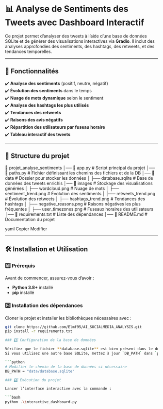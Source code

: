 # 📊 Analyse de Sentiments des Tweets avec Dashboard Interactif  

Ce projet permet d’analyser des tweets à l’aide d’une base de données SQLite et de générer des visualisations interactives via **Gradio**. Il inclut des analyses approfondies des sentiments, des hashtags, des retweets, et des tendances temporelles.

---

## 🚀 Fonctionnalités  

✔️ **Analyse des sentiments** (positif, neutre, négatif)  
✔️ **Évolution des sentiments** dans le temps  
✔️ **Nuage de mots dynamique** selon le sentiment  
✔️ **Analyse des hashtags les plus utilisés**  
✔️ **Tendances des retweets**  
✔️ **Raisons des avis négatifs**  
✔️ **Répartition des utilisateurs par fuseau horaire**  
✔️ **Tableau interactif des tweets**  

---

## 📂 Structure du projet  

📁 projet_analyse_sentiments │── 📄 app.py # Script principal du projet │── 📄 paths.py # Fichier définissant les chemins des fichiers et de la DB │── 📂 data # Dossier pour stocker les données │ ├── database.sqlite # Base de données des tweets enrichis │── 📂 images # Stockage des visualisations générées │ ├── wordcloud.png # Nuage de mots │ ├── sentiment_trend.png # Évolution des sentiments │ ├── retweets_trend.png # Évolution des retweets │ ├── hashtags_trend.png # Tendances des hashtags │ ├── negative_reasons.png # Raisons négatives les plus fréquentes │ ├── user_timezones.png # Fuseaux horaires des utilisateurs │── 📄 requirements.txt # Liste des dépendances │── 📄 README.md # Documentation du projet

yaml
Copier
Modifier

---

## 🛠️ Installation et Utilisation  

### 1️⃣ Prérequis  

Avant de commencer, assurez-vous d’avoir :  
- **Python 3.8+** installé  
- **pip** installé  

### 2️⃣ Installation des dépendances  

Cloner le projet et installer les bibliothèques nécessaires avec :  

```bash
git clone https://github.com/Elmf95/AI_SOCIALMEDIA_ANALYSIS.git
pip install -r requirements.txt

### 3️⃣ Configuration de la base de données  

Vérifiez que le fichier **database.sqlite** est bien présent dans le dossier `data/`.  
Si vous utilisez une autre base SQLite, mettez à jour `DB_PATH` dans `paths.py` :  

```python
# Modifier le chemin de la base de données si nécessaire
DB_PATH = "data/database.sqlite"

### 4️⃣ Exécution du projet  

Lancer l’interface interactive avec la commande :  

```bash
python .\interactive_dashboard.py
